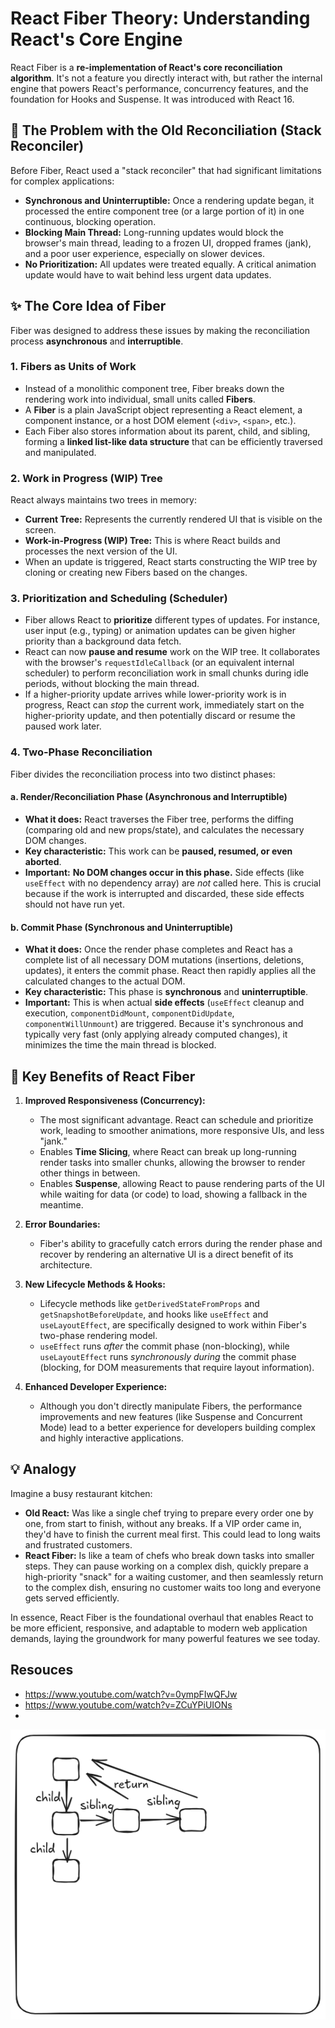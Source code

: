 # React Fiber Theory: Understanding React's Core Engine

React Fiber is a **re-implementation of React's core reconciliation algorithm**. It's not a feature you directly interact with, but rather the internal engine that powers React's performance, concurrency features, and the foundation for Hooks and Suspense. It was introduced with React 16.

## 🧐 The Problem with the Old Reconciliation (Stack Reconciler)

Before Fiber, React used a "stack reconciler" that had significant limitations for complex applications:

*   **Synchronous and Uninterruptible:** Once a rendering update began, it processed the entire component tree (or a large portion of it) in one continuous, blocking operation.
*   **Blocking Main Thread:** Long-running updates would block the browser's main thread, leading to a frozen UI, dropped frames (jank), and a poor user experience, especially on slower devices.
*   **No Prioritization:** All updates were treated equally. A critical animation update would have to wait behind less urgent data updates.

## ✨ The Core Idea of Fiber

Fiber was designed to address these issues by making the reconciliation process **asynchronous** and **interruptible**.

### 1. Fibers as Units of Work

*   Instead of a monolithic component tree, Fiber breaks down the rendering work into individual, small units called **Fibers**.
*   A **Fiber** is a plain JavaScript object representing a React element, a component instance, or a host DOM element (`<div>`, `<span>`, etc.).
*   Each Fiber also stores information about its parent, child, and sibling, forming a **linked list-like data structure** that can be efficiently traversed and manipulated.

### 2. Work in Progress (WIP) Tree

React always maintains two trees in memory:

*   **Current Tree:** Represents the currently rendered UI that is visible on the screen.
*   **Work-in-Progress (WIP) Tree:** This is where React builds and processes the next version of the UI.
*   When an update is triggered, React starts constructing the WIP tree by cloning or creating new Fibers based on the changes.

### 3. Prioritization and Scheduling (Scheduler)

*   Fiber allows React to **prioritize** different types of updates. For instance, user input (e.g., typing) or animation updates can be given higher priority than a background data fetch.
*   React can now **pause and resume** work on the WIP tree. It collaborates with the browser's `requestIdleCallback` (or an equivalent internal scheduler) to perform reconciliation work in small chunks during idle periods, without blocking the main thread.
*   If a higher-priority update arrives while lower-priority work is in progress, React can *stop* the current work, immediately start on the higher-priority update, and then potentially discard or resume the paused work later.

### 4. Two-Phase Reconciliation

Fiber divides the reconciliation process into two distinct phases:

#### a. Render/Reconciliation Phase (Asynchronous and Interruptible)

*   **What it does:** React traverses the Fiber tree, performs the diffing (comparing old and new props/state), and calculates the necessary DOM changes.
*   **Key characteristic:** This work can be **paused, resumed, or even aborted**.
*   **Important:** **No DOM changes occur in this phase.** Side effects (like `useEffect` with no dependency array) are *not* called here. This is crucial because if the work is interrupted and discarded, these side effects should not have run yet.

#### b. Commit Phase (Synchronous and Uninterruptible)

*   **What it does:** Once the render phase completes and React has a complete list of all necessary DOM mutations (insertions, deletions, updates), it enters the commit phase. React then rapidly applies all the calculated changes to the actual DOM.
*   **Key characteristic:** This phase is **synchronous** and **uninterruptible**.
*   **Important:** This is when actual **side effects** (`useEffect` cleanup and execution, `componentDidMount`, `componentDidUpdate`, `componentWillUnmount`) are triggered. Because it's synchronous and typically very fast (only applying already computed changes), it minimizes the time the main thread is blocked.

## 🚀 Key Benefits of React Fiber

1.  **Improved Responsiveness (Concurrency):**
    *   The most significant advantage. React can schedule and prioritize work, leading to smoother animations, more responsive UIs, and less "jank."
    *   Enables **Time Slicing**, where React can break up long-running render tasks into smaller chunks, allowing the browser to render other things in between.
    *   Enables **Suspense**, allowing React to pause rendering parts of the UI while waiting for data (or code) to load, showing a fallback in the meantime.

2.  **Error Boundaries:**
    *   Fiber's ability to gracefully catch errors during the render phase and recover by rendering an alternative UI is a direct benefit of its architecture.

3.  **New Lifecycle Methods & Hooks:**
    *   Lifecycle methods like `getDerivedStateFromProps` and `getSnapshotBeforeUpdate`, and hooks like `useEffect` and `useLayoutEffect`, are specifically designed to work within Fiber's two-phase rendering model.
    *   `useEffect` runs *after* the commit phase (non-blocking), while `useLayoutEffect` runs *synchronously during* the commit phase (blocking, for DOM measurements that require layout information).

4.  **Enhanced Developer Experience:**
    *   Although you don't directly manipulate Fibers, the performance improvements and new features (like Suspense and Concurrent Mode) lead to a better experience for developers building complex and highly interactive applications.

## 💡 Analogy

Imagine a busy restaurant kitchen:

*   **Old React:** Was like a single chef trying to prepare every order one by one, from start to finish, without any breaks. If a VIP order came in, they'd have to finish the current meal first. This could lead to long waits and frustrated customers.
*   **React Fiber:** Is like a team of chefs who break down tasks into smaller steps. They can pause working on a complex dish, quickly prepare a high-priority "snack" for a waiting customer, and then seamlessly return to the complex dish, ensuring no customer waits too long and everyone gets served efficiently.

In essence, React Fiber is the foundational overhaul that enables React to be more efficient, responsive, and adaptable to modern web application demands, laying the groundwork for many powerful features we see today.

## Resouces
* https://www.youtube.com/watch?v=0ympFIwQFJw
* https://www.youtube.com/watch?v=ZCuYPiUIONs
*
![alt text](image.png)